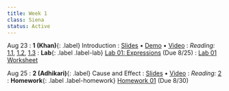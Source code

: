 ```yaml
---
title: Week 1
class: Siena
status: Active
---
```


Aug 23
: **1 (Khan)**{: .label} Introduction
   : [Slides](https://docs.google.com/presentation/d/1JH9mf-DmNgxgPbPEeUceDfpC8UEKxIC3ly7QS_4_1oI/edit#slide=id.g610d9f86d0_0_5) &#8226; [Demo](https://data8.datahub.berkeley.edu/hub/user-redirect/git-pull?repo=https%3A%2F%2Fgithub.com%2Fdata-8%2Fmaterials-fa23&urlpath=tree%2Fmaterials-fa23%2Flec%2Flec01%2Flec01.ipynb&branch=main) &#8226; [Video](https://bcourses.berkeley.edu/courses/1528314/external_tools/78985)
: *Reading:* [1.1](https://inferentialthinking.com/chapters/01/1/intro.html), [1.2](https://inferentialthinking.com/chapters/01/2/why-data-science.html), [1.3](https://inferentialthinking.com/chapters/01/3/Plotting_the_Classics.html)
: **Lab**{: .label .label-lab} [Lab 01: Expressions](https://data8.datahub.berkeley.edu/hub/user-redirect/git-pull?repo=https%3A%2F%2Fgithub.com%2Fdata-8%2Fmaterials-fa23&urlpath=tree%2Fmaterials-fa23%2Flab%2Flab01%2Flab01.ipynb) (Due 8/25)
  : [Lab 01 Worksheet](https://drive.google.com/file/d/16fcSSeWqr_ERq6-mJACPq145Ex77emAn/view?usp=drive_link)


Aug 25
: **2 (Adhikari)**{: .label} Cause and Effect
  : [Slides](https://docs.google.com/presentation/d/1vzRvRYqaZ6HQL8V1Wej1vEzRgFe9pJRYRExipbq3VDE/edit?usp=sharing) &#8226; [Video](https://bcourses.berkeley.edu/courses/1528314/external_tools/78985)
: *Reading:* [2](https://inferentialthinking.com/chapters/02/causality-and-experiments.html)
: **Homework**{: .label .label-homework} [Homework 01](https://data8.datahub.berkeley.edu/hub/user-redirect/git-pull?repo=https%3A%2F%2Fgithub.com%2Fdata-8%2Fmaterials-fa23&urlpath=tree%2Fmaterials-fa23%2Fhw%2Fhw01%2Fhw01.ipynb) (Due 8/30)
